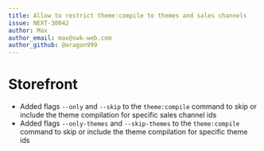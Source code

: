 ```yaml
---
title: Allow to restrict theme:compile to themes and sales channels
issue: NEXT-30042
author: Max
author_email: max@swk-web.com
author_github: @aragon999
---
```

# Storefront
* Added flags `--only` and `--skip` to the `theme:compile` command to skip or include the theme compilation for specific sales channel ids
* Added flags `--only-themes` and `--skip-themes` to the `theme:compile` command to skip or include the theme compilation for specific theme ids
